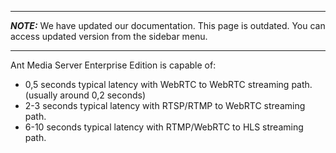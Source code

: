 ***
**_NOTE:_** We have updated our documentation. This page is outdated. You can access updated version from the sidebar menu.
***
Ant Media Server Enterprise Edition is capable of:
* 0,5 seconds typical latency with WebRTC to WebRTC streaming path. (usually around 0,2 seconds)
* 2-3 seconds typical latency with RTSP/RTMP to WebRTC streaming path.
* 6-10 seconds typical latency with RTMP/WebRTC to HLS streaming path.
